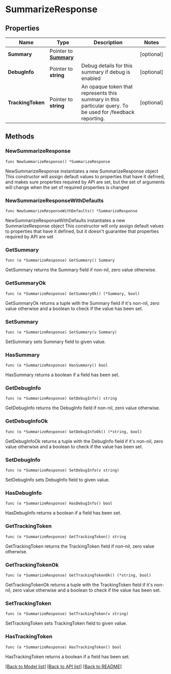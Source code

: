 # SummarizeResponse

## Properties

Name | Type | Description | Notes
------------ | ------------- | ------------- | -------------
**Summary** | Pointer to [**Summary**](Summary.md) |  | [optional] 
**DebugInfo** | Pointer to **string** | Debug details for this summary if debug is enabled | [optional] 
**TrackingToken** | Pointer to **string** | An opaque token that represents this summary in this particular query. To be used for /feedback reporting. | [optional] 

## Methods

### NewSummarizeResponse

`func NewSummarizeResponse() *SummarizeResponse`

NewSummarizeResponse instantiates a new SummarizeResponse object
This constructor will assign default values to properties that have it defined,
and makes sure properties required by API are set, but the set of arguments
will change when the set of required properties is changed

### NewSummarizeResponseWithDefaults

`func NewSummarizeResponseWithDefaults() *SummarizeResponse`

NewSummarizeResponseWithDefaults instantiates a new SummarizeResponse object
This constructor will only assign default values to properties that have it defined,
but it doesn't guarantee that properties required by API are set

### GetSummary

`func (o *SummarizeResponse) GetSummary() Summary`

GetSummary returns the Summary field if non-nil, zero value otherwise.

### GetSummaryOk

`func (o *SummarizeResponse) GetSummaryOk() (*Summary, bool)`

GetSummaryOk returns a tuple with the Summary field if it's non-nil, zero value otherwise
and a boolean to check if the value has been set.

### SetSummary

`func (o *SummarizeResponse) SetSummary(v Summary)`

SetSummary sets Summary field to given value.

### HasSummary

`func (o *SummarizeResponse) HasSummary() bool`

HasSummary returns a boolean if a field has been set.

### GetDebugInfo

`func (o *SummarizeResponse) GetDebugInfo() string`

GetDebugInfo returns the DebugInfo field if non-nil, zero value otherwise.

### GetDebugInfoOk

`func (o *SummarizeResponse) GetDebugInfoOk() (*string, bool)`

GetDebugInfoOk returns a tuple with the DebugInfo field if it's non-nil, zero value otherwise
and a boolean to check if the value has been set.

### SetDebugInfo

`func (o *SummarizeResponse) SetDebugInfo(v string)`

SetDebugInfo sets DebugInfo field to given value.

### HasDebugInfo

`func (o *SummarizeResponse) HasDebugInfo() bool`

HasDebugInfo returns a boolean if a field has been set.

### GetTrackingToken

`func (o *SummarizeResponse) GetTrackingToken() string`

GetTrackingToken returns the TrackingToken field if non-nil, zero value otherwise.

### GetTrackingTokenOk

`func (o *SummarizeResponse) GetTrackingTokenOk() (*string, bool)`

GetTrackingTokenOk returns a tuple with the TrackingToken field if it's non-nil, zero value otherwise
and a boolean to check if the value has been set.

### SetTrackingToken

`func (o *SummarizeResponse) SetTrackingToken(v string)`

SetTrackingToken sets TrackingToken field to given value.

### HasTrackingToken

`func (o *SummarizeResponse) HasTrackingToken() bool`

HasTrackingToken returns a boolean if a field has been set.


[[Back to Model list]](../README.md#documentation-for-models) [[Back to API list]](../README.md#documentation-for-api-endpoints) [[Back to README]](../README.md)


